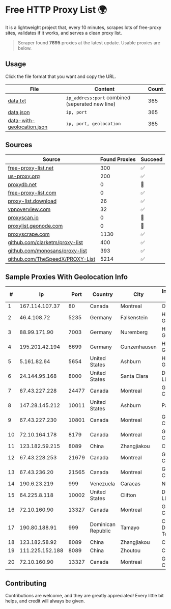 
# Free HTTP Proxy List 🌍

It is a lightweight project that, every 10 minutes, scrapes lots of free-proxy sites, validates if it works, and serves a clean proxy list.


> Scraper found **7695** proxies at the latest update. Usable proxies are below.

## Usage

Click the file format that you want and copy the URL.


|File|Content|Count|
|----|-------|-----|
|[data.txt](https://raw.githubusercontent.com/themiralay/Proxy-List-World/master/data.txt)|`ip_address:port` combined (seperated new line)|365|
|[data.json](https://raw.githubusercontent.com/themiralay/Proxy-List-World/master/data.json)|`ip, port`|365|
|[data-with-geolocation.json](https://raw.githubusercontent.com/themiralay/Proxy-List-World/master/data-with-geolocation.json)|`ip, port, geolocation`|365|

## Sources

|Source|Found Proxies|Succeed|
|------|-------------|-------|
|[free-proxy-list.net](https://free-proxy-list.net)|300|✅|
|[us-proxy.org](https://www.us-proxy.org)|200|✅|
|[proxydb.net](http://proxydb.net)|0|🚫|
|[free-proxy-list.com](https://free-proxy-list.com/?page=&port=&type%5B%5D=http&type%5B%5D=https&up_time=0&search=Search)|0|✅|
|[proxy-list.download](https://www.proxy-list.download/HTTP)|26|✅|
|[vpnoverview.com](https://vpnoverview.com/privacy/anonymous-browsing/free-proxy-servers)|32|✅|
|[proxyscan.io](https://www.proxyscan.io)|0|🚫|
|[proxylist.geonode.com](https://proxylist.geonode.com/api/proxy-list?limit=300&page=1&sort_by=lastChecked&sort_type=desc&protocols=http,https)|0|🚫|
|[proxyscrape.com](https://api.proxyscrape.com/v2/?request=displayproxies&protocol=http&timeout=10000&country=all&ssl=all&anonymity=all)|1130|✅|
|[github.com/clarketm/proxy-list](https://raw.githubusercontent.com/clarketm/proxy-list/master/proxy-list-raw.txt)|400|✅|
|[github.com/monosans/proxy-list](https://raw.githubusercontent.com/monosans/proxy-list/main/proxies/http.txt)|393|✅|
|[github.com/TheSpeedX/PROXY-List](https://raw.githubusercontent.com/TheSpeedX/PROXY-List/master/http.txt)|5214|✅|


## Sample Proxies With Geolocation Info

|#|Ip|Port|Country|City|Internet Service Provider|
|-|--|----|-------|----|-------------------------|
|1|167.114.107.37|80|Canada|Montreal|OVH SAS|
|2|46.4.108.72|5235|Germany|Falkenstein|Hetzner Online GmbH|
|3|88.99.171.90|7003|Germany|Nuremberg|Hetzner Online GmbH|
|4|195.201.42.194|6699|Germany|Gunzenhausen|Hetzner Online GmbH|
|5|5.161.82.64|5654|United States|Ashburn|Hetzner Online GmbH|
|6|24.144.95.168|8000|United States|Santa Clara|DigitalOcean, LLC|
|7|67.43.227.228|24477|Canada|Montreal|GloboTech Communications|
|8|147.28.145.212|10011|United States|Ashburn|Packet Host, Inc.|
|9|67.43.227.230|10801|Canada|Montreal|GloboTech Communications|
|10|72.10.164.178|8179|Canada|Montreal|GloboTech Communications|
|11|123.182.59.215|8089|China|Zhangjiakou|China Telecom|
|12|67.43.228.253|21679|Canada|Montreal|GloboTech Communications|
|13|67.43.236.20|21565|Canada|Montreal|GloboTech Communications|
|14|190.6.23.219|999|Venezuela|Caracas|Net Uno|
|15|64.225.8.118|10002|United States|Clifton|DigitalOcean, LLC|
|16|72.10.160.90|13327|Canada|Montreal|GloboTech Communications|
|17|190.80.188.91|999|Dominican Republic|Tamayo|Compañía Dominicana de Teléfonos S. A|
|18|123.182.58.92|8089|China|Zhangjiakou|China Telecom|
|19|111.225.152.188|8089|China|Zhoutou|China Telecom|
|20|72.10.160.90|13327|Canada|Montreal|GloboTech Communications|



## Contributing

Contributions are welcome, and they are greatly appreciated! Every
little bit helps, and credit will always be given.

